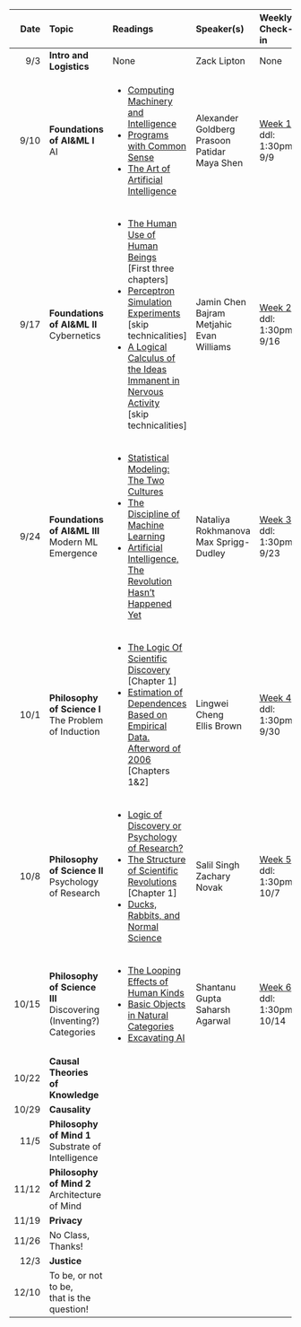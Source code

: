 | Date | Topic | Readings |Speaker(s) | Weekly Check-in |
| ---: | :--- | :--- | :--- | :--- |
|  9/3 | **Intro and Logistics** | None | Zack Lipton  | None |
|  9/10 | **Foundations of AI&ML I** <br> AI | <ul><li>[Computing Machinery and Intelligence](https://phil415.pbworks.com/f/TuringComputing.pdf) </li><li> [Programs with Common Sense](http://jmc.stanford.edu/articles/mcc59/mcc59.pdf)  </li><li> [The Art of Artificial Intelligence](http://i.stanford.edu/pub/cstr/reports/cs/tr/77/621/CS-TR-77-621.pdf) <ul> | Alexander Goldberg <br> Prasoon Patidar <br> Maya Shen | [Week 1](https://docs.google.com/forms/d/e/1FAIpQLSc8mog5kSfYiCBp-O1S2KGExCtFsM9nlJRYLuuP1SmO2fOv9Q/viewform) <br> ddl: 1:30pm 9/9 |
|  9/17 | **Foundations of AI&ML II** <br> Cybernetics | <ul><li> [The Human Use of Human Beings](http://uberty.org/wp-content/uploads/2015/07/Norbert_Wiener_The_Human_Use_of_Human_Beings.pdf) <br> [First three chapters] </li><li>  [Perceptron Simulation Experiments](https://drive.google.com/file/d/1fn_tq4agc5Z2gKUp-UuL7qdcMrhvtVRe/view?usp=sharing) <br>   [skip technicalities] </li><li>[A Logical Calculus of the Ideas Immanent in <br> Nervous Activity](https://www.cs.cmu.edu/~./epxing/Class/10715/reading/McCulloch.and.Pitts.pdf) <br>[skip technicalities]</li></ul>   | Jamin Chen <br> Bajram Metjahic <br> Evan Williams | [Week 2](https://docs.google.com/forms/d/e/1FAIpQLSen35s7DI5iWfpbWBOy441iJuPsL6ThkJ6wTw4WND53MAAmhQ/viewform) <br> ddl: 1:30pm 9/16 |
|  9/24 | **Foundations of AI&ML III** <br> Modern ML Emergence | <ul><li> [Statistical Modeling: The Two Cultures](http://www2.math.uu.se/~thulin/mm/breiman.pdf)  </li><li> [The Discipline of Machine Learning](https://drive.google.com/file/d/1MOkNJL1YRBBmd-JkDJabWxVJeHTmXGCW/view?usp=sharing)  </li><li> [Artificial Intelligence, The Revolution Hasn’t <br> Happened Yet](https://hdsr.mitpress.mit.edu/pub/wot7mkc1/release/9)  </li></ul>| Nataliya Rokhmanova <br> Max Sprigg-Dudley | [Week 3](https://docs.google.com/forms/d/e/1FAIpQLSeSyR-No0P3Mj1SqgH3rQLiZO3xrzdco-WKVupMqIp_rFt0Jw/viewform) <br> ddl: 1:30pm 9/23  |
|  10/1 | **Philosophy of Science I** <br> The Problem of Induction | <ul><li> [The Logic Of Scientific Discovery](https://drive.google.com/file/d/1BAk9o5Y-QbKaZIE62fzinoH7kymB9Tdr/view?usp=sharing) <br> [Chapter 1] </li><li> [Estimation of Dependences Based on <br> Empirical Data. Afterword of 2006](https://drive.google.com/file/d/10z-TJ-eupH1oV-gRc-Jw7H1LsL5CpYWJ/view?usp=sharing) <br> [Chapters 1&2] </li></ul>  | Lingwei Cheng <br> Ellis Brown| [Week 4](https://docs.google.com/forms/d/e/1FAIpQLScA4ajDpC9UaoQwQHBzRZtE5kHxgYautiJ7ETtL2AEIpzahXg/viewform) <br> ddl: 1:30pm 9/30 |
|  10/8 | **Philosophy of Science II** <br> Psychology of Research | <ul><li> [Logic of Discovery or Psychology <br> of Research?](https://drive.google.com/file/d/1NASPNzNNyD0sHbep11VPKMdSjNPXgg8t/view?usp=sharing) </li><li> [The Structure of Scientific Revolutions](https://www.lri.fr/~mbl/Stanford/CS477/papers/Kuhn-SSR-2ndEd.pdf) <br> [Chapter 1] </li><li> [Ducks, Rabbits, and Normal Science](https://drive.google.com/file/d/1URWSP8vw0Rovp68BuU0hoplrnvo0aQ9I/view?usp=sharing) </ul> | Salil Singh <br> Zachary Novak | [Week 5](https://docs.google.com/forms/d/e/1FAIpQLSeud70siI9i8hmokLNMhhm5b4LnX198o61Juw-MNoQWPb5Vag/viewform) <br> ddl: 1:30pm 10/7 |
|  10/15 | **Philosophy of Science III** <br> Discovering (Inventing?) <br> Categories |  <ul><li> [The Looping Effects of Human Kinds](https://drive.google.com/file/d/1rtLovrVIcg4TwtfWcO4viVgEM7acZmZ3/view?usp=sharing)  </li><li> [Basic Objects in Natural Categories](https://www.sciencedirect.com/science/article/abs/pii/001002857690013X) </li><li> [Excavating AI](https://excavating.ai)  </ul> | Shantanu Gupta <br> Saharsh Agarwal | [Week 6](https://docs.google.com/forms/d/e/1FAIpQLSeD_9HJfHZxWG6vtOOMRwr9sDNQwAJMr5nyHFPAJzrykB4bFA/viewform) <br> ddl: 1:30pm 10/14 |
|  10/22 | **Causal Theories <br> of Knowledge** | | | |
|  10/29 | **Causality** | | | |
|  11/5 | **Philosophy of Mind 1** <br> Substrate of Intelligence | | | |
|  11/12 | **Philosophy of Mind 2** <br> Architecture of Mind | | | |
|  11/19 | **Privacy** | | | |
|  11/26 | No Class, Thanks! |  |  |  |
|  12/3 | **Justice** | | | |
|  12/10 | To be, or not to be, <br> that is the question! | | | |
